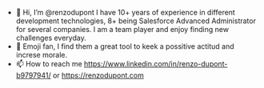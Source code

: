 - 👋 Hi, I’m @renzodupont
I have 10+ years of experience in different development technologies, 8+ being Salesforce Advanced Administrator for several companies. 
I am a team player and enjoy finding new challenges everyday. 
- 💞️ Emoji fan, I find them a great tool to keek a possitive actitud and increse morale.
- 📫 How to reach me https://www.linkedin.com/in/renzo-dupont-b9797941/ or https://renzodupont.com
